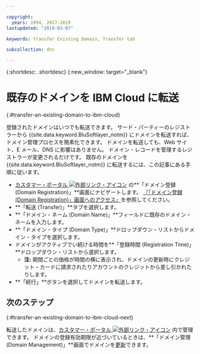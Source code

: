 ```yaml
---

copyright:
  years: 1994, 2017-2019
lastupdated: "2019-03-07"

keywords: Transfer Existing Domain, Transfer tab

subcollection: dns

---
```


{:shortdesc: .shortdesc}
{:new_window: target="_blank"}

# 既存のドメインを IBM Cloud に転送
{:#transfer-an-existing-domain-to-ibm-cloud}

登録されたドメインはいつでも転送できます。 サード・パーティーのレジストラーから {{site.data.keyword.BluSoftlayer_notm}} にドメインを転送すれば、ドメイン管理プロセスを簡素化できます。 ドメインを転送しても、Web サイト、E メール、DNS に影響はありません。 ドメイン・レコードを管理するレジストラーが変更されるだけです。 既存のドメインを {{site.data.keyword.BluSoftlayer_notm}} に転送するには、この記事にある手順に従います。

* [カスタマー・ポータル ![外部リンク・アイコン](../../icons/launch-glyph.svg "外部リンク・アイコン")](https://control.softlayer.com/) の**「ドメイン登録 (Domain Registration)」**画面にナビゲートします。 [『「ドメイン登録 (Domain Registration)」画面へのアクセス』](/docs/infrastructure/dns?topic=dns-how-to-use-the-domain-registration-screen)を参照してください。
* **「転送 (Transfer)」**タブを選択します。
* **「ドメイン・ネーム (Domain Name)」**フィールドに既存のドメイン・ネームを入力します。
* **「ドメイン・タイプ (Domain Type)」**ドロップダウン・リストからドメイン・タイプを選択します。
* ドメインがアクティブでい続ける時間を**「登録時間 (Registration Time)」**ドロップダウン・リストから選択します。
  * **注:** 期間ごとの価格が時間の横に表示され、ドメインの更新時にクレジット・カードに請求されたりアカウントのクレジットから差し引かれたりします。
* **「続行」**ボタンを選択してドメインを転送します。

## 次のステップ
{:#transfer-an-existing-domain-to-ibm-cloud-next}

転送したドメインは、[カスタマー・ポータル ![外部リンク・アイコン](../../icons/launch-glyph.svg "外部リンク・アイコン")](https://control.softlayer.com/) 内で管理できます。 ドメインの登録有効期限が近づいているときは、**「ドメイン管理 (Domain Management)」**画面でドメインを[更新](/docs/infrastructure/dns?topic=dns-renew-an-existing-domain)できます。

